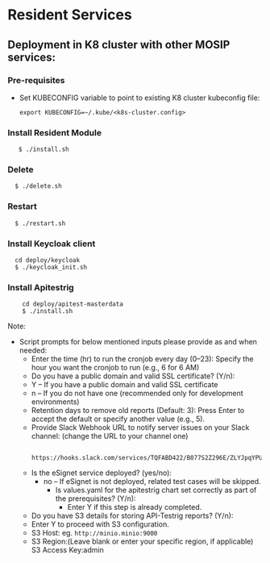 # Resident Services

## Deployment in K8 cluster with other MOSIP services:
### Pre-requisites
* Set KUBECONFIG variable to point to existing K8 cluster kubeconfig file:
    ```
    export KUBECONFIG=~/.kube/<k8s-cluster.config>
    ```
### Install Resident Module
 ```
    $ ./install.sh
   ```
### Delete
  ```
    $ ./delete.sh
   ```
### Restart
  ```
    $ ./restart.sh
   ```
### Install Keycloak client
  ```
    cd deploy/keycloak
    $ ./keycloak_init.sh
   ```

### Install Apitestrig
```
    cd deploy/apitest-masterdata
    $ ./install.sh
```
Note:
* Script prompts for below mentioned inputs please provide as and when needed:
  * Enter the time (hr) to run the cronjob every day (0–23): Specify the hour you want the cronjob to run (e.g., 6 for 6 AM)
  * Do you have a public domain and valid SSL certificate? (Y/n):
  * Y – If you have a public domain and valid SSL certificate
  * n – If you do not have one (recommended only for development environments)
  * Retention days to remove old reports (Default: 3): Press Enter to accept the default or specify another value (e.g., 5).
  * Provide Slack Webhook URL to notify server issues on your Slack channel: (change the URL to your channel one)
     ```
      https://hooks.slack.com/services/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 
       ```
  * Is the eSignet service deployed? (yes/no):
    * no – If eSignet is not deployed, related test cases will be skipped.
      * Is values.yaml for the apitestrig chart set correctly as part of the prerequisites? (Y/n):
        * Enter Y if this step is already completed.
  * Do you have S3 details for storing API-Testrig reports? (Y/n):
  * Enter Y to proceed with S3 configuration.
  * S3 Host: eg. `http://minio.minio:9000`
  * S3 Region:(Leave blank or enter your specific region, if applicable)
    S3 Access Key:admin
